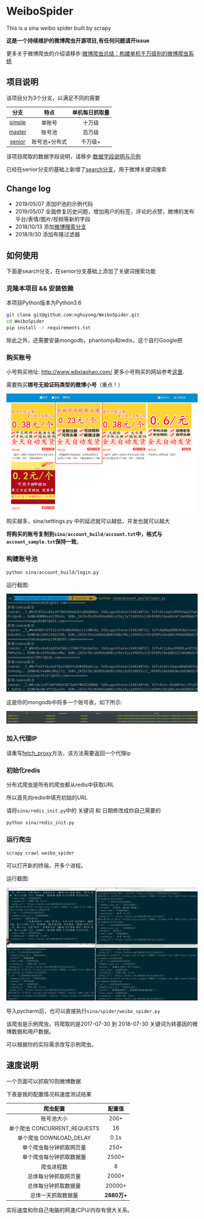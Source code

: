 # WeiboSpider
This is a sina weibo spider built by scrapy

**这是一个持续维护的微博爬虫开源项目,有任何问题请开issue**

更多关于微博爬虫的介绍请移步:[微博爬虫总结：构建单机千万级别的微博爬虫系统](http://www.nghuyong.top/2018/09/12/spider/%E5%BE%AE%E5%8D%9A%E7%88%AC%E8%99%AB%E6%80%BB%E7%BB%93%EF%BC%9A%E6%9E%84%E5%BB%BA%E5%8D%95%E6%9C%BA%E5%8D%83%E4%B8%87%E7%BA%A7%E5%88%AB%E7%9A%84%E5%BE%AE%E5%8D%9A%E7%88%AC%E8%99%AB%E7%B3%BB%E7%BB%9F/)

## 项目说明
该项目分为3个分支，以满足不同的需要

|    分支   | 特点 | 单机每日抓取量 |
| :---: | :----: |:----: |
| [simple](https://github.com/nghuyong/WeiboSpider/tree/simple) | 单账号 | 十万级|
| [master](https://github.com/nghuyong/WeiboSpider/tree/master) | 账号池 | 百万级|
| [senior](https://github.com/nghuyong/WeiboSpider/tree/senior) | 账号池+分布式 | 千万级+ | 


该项目爬取的数据字段说明，请移步:[数据字段说明与示例](./data_stracture.md)

已经在senior分支的基础上新增了[search分支](https://github.com/nghuyong/WeiboSpider/tree/search)，用于微博关键词搜索

## Change log
- 2019/05/07 添加IP池的示例代码
- 2019/05/07 全面修复历史问题，增加用户的标签，评论的点赞，微博的发布平台/表情/图片/视频等新的字段
- 2018/10/13 添加[微博搜索分支](https://github.com/nghuyong/WeiboSpider/tree/search)
- 2018/9/30 添加布隆过滤器

## 如何使用
下面是search分支，在senior分支基础上添加了关键词搜索功能

### 克隆本项目 && 安装依赖
本项目Python版本为Python3.6
```bash
git clone git@github.com:nghuyong/WeiboSpider.git
cd WeiboSpider
pip install -r requirements.txt
```
除此之外，还需要安装mongodb，phantomjs和redis，这个自行Google把

### 购买账号
小号购买地址: http://www.wbxiaohao.com/ 更多小号购买的网站参考[这里](https://github.com/CUHKSZ-TQL/WeiboSpider_SentimentAnalysis/issues/2#issuecomment-505842345).

需要购买**绑号无验证码类型的微博小号**（重点！）

![](./images/xiaohao_shop.png)

购买越多，sina/settings.py 中的延迟就可以越低，并发也就可以越大

**将购买的账号复制到`sina/account_build/account.txt`中，格式与`account_sample.txt`保持一致**。

### 构建账号池

```bash
python sina/account_build/login.py
```
运行截图:

![](./images/account_build_screenshot.png)

这是你的mongodb中将多一个账号表，如下所示:

![](./images/account.png)

### 加入代理IP

请重写[fetch_proxy](https://github.com/nghuyong/WeiboSpider/blob/search/sina/middlewares.py#L53)方法，该方法需要返回一个代理ip

### 初始化redis
分布式爬虫是所有的爬虫都从redis中获取URL

所以首先向redis中填充初始的URL

请将`sina/redis_init.py`中的 关键词 和 日期修改成你自己需要的

```bash
python sina/redis_init.py
```

### 运行爬虫
```bash
scrapy crawl weibo_spider 
```
可以打开新的终端，开多个进程。

运行截图:

![](./images/redis.png)

导入pycharm后，也可以直接执行`sina/spider/weibo_spider.py`

该爬虫是示例爬虫，将爬取的是2017-07-30 到 2018-07-30 关键词为转基因的微博数据和用户数据。

可以根据你的实际需求改写示例爬虫。

## 速度说明

一个页面可以抓取10则微博数据

下表是我的配置情况和速度测试结果

|    爬虫配置   | 配置值 |
| :---: | :----: |
| 账号池大小  | 200+ |
| 单个爬虫 CONCURRENT_REQUESTS | 16 |
| 单个爬虫 DOWNLOAD_DELAY | 0.1s|
| 单个爬虫每分钟抓取网页量 | 250+ |
| 单个爬虫每分钟抓取数据量 | 2500+ |
| 爬虫进程数  | 8 |
| 总体每分钟抓取网页量 | 2000+ | 
| 总体每分钟抓取数据量 | 20000+ |
| 总体一天抓取数据量 | **2880万+** |

实际速度和你自己电脑的网速/CPU/内存有很大关系。